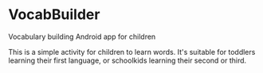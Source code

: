# VocabBuilder
Vocabulary building Android app for children

This is a simple activity for children to learn words. It's suitable for toddlers learning
their first language, or schoolkids learning their second or third.
